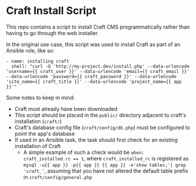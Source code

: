 # Craft Install Script

This repo contains a script to install Craft CMS programmatically 
rather than having to go through the web installer. 

In the original use case, this script was used to install Craft 
as part of an Ansible role, like so:

```
- name: installing craft
  shell: "curl -G 'http://my-project.dev/install.php' --data-urlencode 'username={{ craft_user }}' --data-urlencode 'email={{ craft_email }}' --data-urlencode 'password={{ craft_password }}' --data-urlencode 'site_name={{ craft_title }}' --data-urlencode 'project_name={{ app }}'"
```

Some notes to keep in mind:

* Craft must already have been downloaded
 * This script should be placed in the `public/` directory adjacent to craft's installation (`craft/`)
* Craft's database config file (`craft/config/db.php`) must be configured to point the app's database
* If used in an Ansible task, the task should first check for an existing installation of Craft
  * A simple example of such a check would be `when: craft_installed.rc == 1`, where 
    `craft_installed_rc` is registered as `mysql -u{{ app }} -p{{ app }} {{ app }} -e'show tables;'| grep 'craft_'`,
    assuming that you have not altered the default table prefix in `craft/config/general.php`
